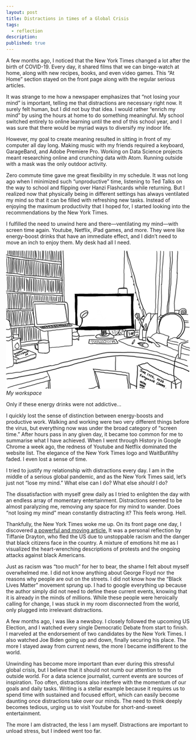 ```yaml
---
layout: post
title: Distractions in times of a Global Crisis
tags:
  - reflection
description:
published: true
---
```


A few months ago, I noticed that the New York Times changed a lot after the birth of COVID-19. Every day, it shared films that we can binge-watch at home, along with new recipes, books, and even video games. This “At Home” section stayed on the front page along with the regular serious articles.

It was strange to me how a newspaper emphasizes that “not losing your mind” is important, telling me that distractions are necessary right now. It surely felt human, but I did not buy that idea. I would rather “enrich my mind” by using the hours at home to do something meaningful. My school switched entirely to online learning until the end of this school year, and I was sure that there would be myriad ways to diversify my indoor life.

<!--break-->

However, my goal to create meaning resulted in sitting in front of my computer all day long. Making music with my friends required a keyboard, GarageBand, and Adobe Premiere Pro. Working on Data Science projects meant researching online and crunching data with Atom. Running outside with a mask was the only outdoor activity.

Zero commute time gave me great flexibility in my schedule. It was not long ago when I minimized such “unproductive” time, listening to Ted Talks on the way to school and flipping over Hanzi Flashcards while returning. But I realized now that physically being in different settings has always ventilated my mind so that it can be filled with refreshing new tasks. Instead of enjoying the maximum productivity that I hoped for, I started looking into the recommendations by the New York Times.

I fulfilled the need to unwind here and there—ventilating my mind—with screen time again. Youtube, Netflix, iPad games, and more. They were like energy-boost drinks that have an immediate effect, and I didn’t need to move an inch to enjoy them. My desk had all I need.

![](../post-images/2020-6-16-distractions-covid-19.png)
*My workspace*

Only if these energy drinks were not addictive…

I quickly lost the sense of distinction between energy-boosts and productive work. Walking and working were two very different things before the virus, but everything now was under the broad category of “screen time.” After hours pass in any given day, it became too common for me to summarise what I have achieved. When I went through History in Google Chrome a week ago, the redness of Youtube and Netflix dominated the website list. The elegance of the New York Times logo and WaitButWhy faded. I even lost a sense of time.

I tried to justify my relationship with distractions every day. I am in the middle of a serious global pandemic, and as the New York Times said, let’s just not “lose my mind.” What else can I do? What else _should_ I do?

The dissatisfaction with myself grew daily as I tried to enlighten the day with an endless array of momentary entertainment. Distractions seemed to be almost paralyzing me, removing any space for my mind to wander. Does “not losing my mind” mean constantly distracting it? This feels wrong. Hell.

Thankfully, the New York Times woke me up. On its front page one day, I discovered [a powerful and moving article.](https://www.nytimes.com/2020/06/12/opinion/sunday/black-america-racism-refugee.html?action=click&module=Opinion&pgtype=Homepage) It was a personal reflection by Tiffanie Drayton, who fled the US due to unstoppable racism and the danger that black citizens face in the country. A mixture of emotions hit me as I visualized the heart-wrenching descriptions of protests and the ongoing attacks against black Americans.

Just as racism was “too much” for her to bear, the shame I felt about myself overwhelmed me. I did not know anything about George Floyd nor the reasons why people are out on the streets. I did not know how the “Black Lives Matter” movement sprung up. I had to google everything up because the author simply did not need to define these current events, knowing that it is already in the minds of millions. While these people were heroically calling for change, I was stuck in my room disconnected from the world, only plugged into irrelevant distractions.

A few months ago, I was like a newsboy. I closely followed the upcoming US Election, and I watched every single Democratic Debate from start to finish. I marveled at the endorsement of two candidates by the New York Times. I also watched Joe Biden going up and down, finally securing his place. The more I stayed away from current news, the more I became indifferent to the world.

Unwinding has become more important than ever during this stressful global crisis, but I believe that it should not numb our attention to the outside world. For a data science journalist, current events are sources of inspiration. Too often, distractions also interfere with the momentum of our goals and daily tasks. Writing is a stellar example because it requires us to spend time with sustained and focused effort, which can easily become daunting once distractions take over our minds. The need to think deeply becomes tedious, urging us to visit Youtube for short-and-sweet entertainment.

The more I am distracted, the less I am myself. Distractions are important to unload stress, but I indeed went too far.
